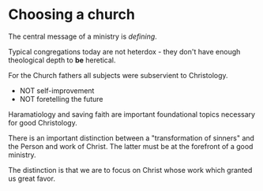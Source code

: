 # Choosing a church


The central message of a ministry is _defining_.

Typical congregations today are not heterdox - they don't have enough theological depth to **be** heretical.

For the Church fathers all subjects were subservient to Christology.
- NOT self-improvement
- NOT foretelling the future


Haramatiology and saving faith are important foundational topics necessary for good Christology.


There is an important distinction between a "transformation of sinners" and the Person and work of Christ.
The latter must be at the forefront of a good ministry.

The distinction is that we are to focus on Christ whose work which granted us great favor.


